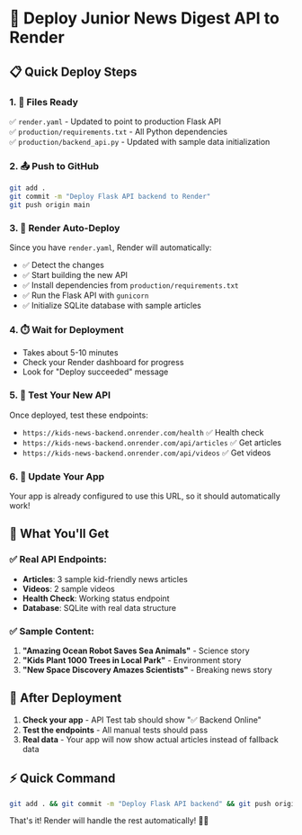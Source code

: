 # 🚀 Deploy Junior News Digest API to Render

## 📋 Quick Deploy Steps

### 1. 🔧 Files Ready
✅ `render.yaml` - Updated to point to production Flask API  
✅ `production/requirements.txt` - All Python dependencies  
✅ `production/backend_api.py` - Updated with sample data initialization  

### 2. 📤 Push to GitHub
```bash
git add .
git commit -m "Deploy Flask API backend to Render"
git push origin main
```

### 3. 🔄 Render Auto-Deploy
Since you have `render.yaml`, Render will automatically:
- ✅ Detect the changes
- ✅ Start building the new API
- ✅ Install dependencies from `production/requirements.txt`
- ✅ Run the Flask API with `gunicorn`
- ✅ Initialize SQLite database with sample articles

### 4. ⏱️ Wait for Deployment
- Takes about 5-10 minutes
- Check your Render dashboard for progress
- Look for "Deploy succeeded" message

### 5. 🧪 Test Your New API
Once deployed, test these endpoints:
- `https://kids-news-backend.onrender.com/health` ✅ Health check
- `https://kids-news-backend.onrender.com/api/articles` ✅ Get articles  
- `https://kids-news-backend.onrender.com/api/videos` ✅ Get videos

### 6. 📱 Update Your App
Your app is already configured to use this URL, so it should automatically work!

## 🎉 What You'll Get

### ✅ Real API Endpoints:
- **Articles**: 3 sample kid-friendly news articles
- **Videos**: 2 sample videos  
- **Health Check**: Working status endpoint
- **Database**: SQLite with real data structure

### ✅ Sample Content:
1. **"Amazing Ocean Robot Saves Sea Animals"** - Science story
2. **"Kids Plant 1000 Trees in Local Park"** - Environment story  
3. **"New Space Discovery Amazes Scientists"** - Breaking news story

## 🔄 After Deployment

1. **Check your app** - API Test tab should show "✅ Backend Online"
2. **Test the endpoints** - All manual tests should pass
3. **Real data** - Your app will now show actual articles instead of fallback data

## ⚡ Quick Command
```bash
git add . && git commit -m "Deploy Flask API backend" && git push origin main
```

That's it! Render will handle the rest automatically! 🎯✨
